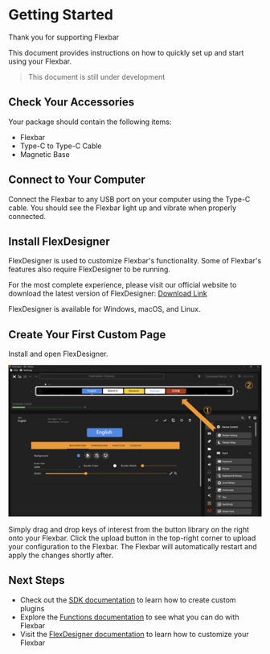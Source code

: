 # Getting Started

Thank you for supporting Flexbar

This document provides instructions on how to quickly set up and start using your Flexbar.

> This document is still under development

## Check Your Accessories

Your package should contain the following items:

- Flexbar
- Type-C to Type-C Cable
- Magnetic Base

## Connect to Your Computer

Connect the Flexbar to any USB port on your computer using the Type-C cable. You should see the Flexbar light up and vibrate when properly connected.

## Install FlexDesigner

FlexDesigner is used to customize Flexbar's functionality. Some of Flexbar's features also require FlexDesigner to be running.

For the most complete experience, please visit our official website to download the latest version of FlexDesigner: [Download Link](https://eniacelec.com/pages/software)

FlexDesigner is available for Windows, macOS, and Linux.

## Create Your First Custom Page

Install and open FlexDesigner.

![1742309550944](image/getting_started/1742309550944.png)

Simply drag and drop keys of interest from the button library on the right onto your Flexbar. Click the upload button in the top-right corner to upload your configuration to the Flexbar. The Flexbar will automatically restart and apply the changes shortly after.

## Next Steps

- Check out the [SDK documentation](sdk/index.html) to learn how to create custom plugins
- Explore the [Functions documentation](functions/index.html) to see what you can do with Flexbar
- Visit the [FlexDesigner documentation](flexdesigner/index.html) to learn how to customize your Flexbar
